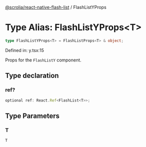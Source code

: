 [@scrolia/react-native-flash-list](../README.md) / FlashListYProps

# Type Alias: FlashListYProps\<T\>

```ts
type FlashListYProps<T> = FlashListProps<T> & object;
```

Defined in: y.tsx:15

Props for the `FlashListY` component.

## Type declaration

### ref?

```ts
optional ref: React.Ref<FlashList<T>>;
```

## Type Parameters

### T

`T`
